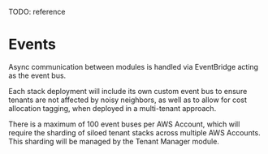 TODO: reference

# Events

Async communication between modules is handled via EventBridge acting as the event bus.

Each stack deployment will include its own custom event bus to ensure tenants are not affected by noisy neighbors, as well as to allow for cost allocation tagging, when deployed in a multi-tenant approach.

There is a maximum of 100 event buses per AWS Account, which will require the sharding of siloed tenant stacks across multiple AWS Accounts. This sharding will be managed by the Tenant Manager module.
